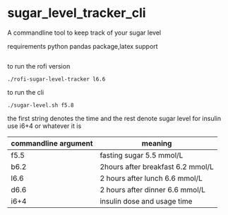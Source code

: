 # sugar_level_tracker_cli

A commandline tool to keep track of your sugar level

requirements python pandas package,latex support
```pip install pandas
```

to run the rofi version
```
./rofi-sugar-level-tracker l6.6
```

to run the cli 
```
./sugar-level.sh f5.8
```

the first string denotes the time and the rest denote sugar level 
for insulin use i6+4 or whatever it is

 | commandline argument | meaning |
| ------ | ------ |
| f5.5 | fasting sugar 5.5 mmol/L |
| b6.2 | 2hours after breakfast 6.2 mmol/L | 
| l6.6 | 2 hours after lunch 6.6 mmol/L|
| d6.6 | 2 hours after dinner 6.6 mmol/L |
| i6+4 | insulin dose and usage time |
